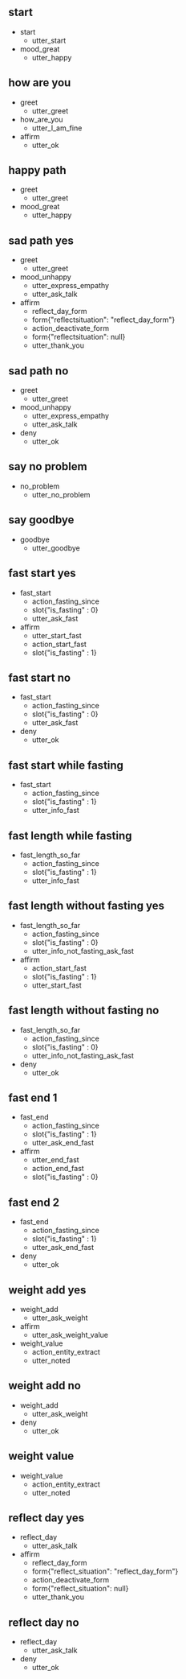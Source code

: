 <!-- basic stories -->
## start
* start
  - utter_start
* mood_great
  - utter_happy

## how are you
* greet
  - utter_greet
* how_are_you
  - utter_I_am_fine
* affirm
  - utter_ok

## happy path
* greet
  - utter_greet
* mood_great
  - utter_happy

## sad path yes
* greet
  - utter_greet
* mood_unhappy
  - utter_express_empathy
  - utter_ask_talk
* affirm
  - reflect_day_form
  - form{"reflectsituation": "reflect_day_form"}
  - action_deactivate_form
  - form{"reflectsituation": null}
  - utter_thank_you

## sad path no
* greet
  - utter_greet
* mood_unhappy
  - utter_express_empathy
  - utter_ask_talk
* deny
  - utter_ok

## say no problem
* no_problem
  - utter_no_problem

## say goodbye
* goodbye
  - utter_goodbye

<!-- fasting-specific stories -->
## fast start yes
* fast_start
  - action_fasting_since
  - slot{"is_fasting" : 0}
  - utter_ask_fast
* affirm
  - utter_start_fast
  - action_start_fast
  - slot{"is_fasting" : 1}

## fast start no
* fast_start
  - action_fasting_since
  - slot{"is_fasting" : 0}
  - utter_ask_fast
* deny
  - utter_ok

## fast start while fasting
* fast_start
  - action_fasting_since
  - slot{"is_fasting" : 1}
  - utter_info_fast

## fast length while fasting
* fast_length_so_far
  - action_fasting_since
  - slot{"is_fasting" : 1}
  - utter_info_fast

## fast length without fasting yes
* fast_length_so_far
  - action_fasting_since
  - slot{"is_fasting" : 0}
  - utter_info_not_fasting_ask_fast
* affirm
  - action_start_fast
  - slot{"is_fasting" : 1}
  - utter_start_fast

## fast length without fasting no
* fast_length_so_far
  - action_fasting_since
  - slot{"is_fasting" : 0}
  - utter_info_not_fasting_ask_fast
* deny
  - utter_ok

## fast end 1
* fast_end
  - action_fasting_since
  - slot{"is_fasting" : 1}
  - utter_ask_end_fast
* affirm
  - utter_end_fast
  - action_end_fast
  - slot{"is_fasting" : 0}

  
## fast end 2
* fast_end
  - action_fasting_since
  - slot{"is_fasting" : 1}
  - utter_ask_end_fast
* deny
  - utter_ok

<!-- health-data-specific stories -->
## weight add yes
* weight_add
  - utter_ask_weight
* affirm
  - utter_ask_weight_value
* weight_value
  - action_entity_extract
  - utter_noted  

## weight add no
* weight_add
  - utter_ask_weight
* deny
  - utter_ok

## weight value
* weight_value
  - action_entity_extract
  - utter_noted  

<!-- journal-specific stories -->
## reflect day yes
* reflect_day
  - utter_ask_talk
* affirm
  - reflect_day_form
  - form{"reflect_situation": "reflect_day_form"}
  - action_deactivate_form
  - form{"reflect_situation": null}
  - utter_thank_you

## reflect day no
* reflect_day
  - utter_ask_talk
* deny
  - utter_ok

<!-- ## reflect day stop but continue
* reflect_day
  - reflect_day_form
  - form{"reflect_situation": "reflect_day_form"}
  - form{"reflect_situation": null}
  - utter_thank_you -->

<!-- ## reflect day stop
* reflect_day
  - reflect_day_form
  - form{"reflect_situation": "reflect_day_form"}
  - form{"reflect_situation": null}
  - utter_thank_you -->